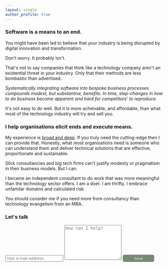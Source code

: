```yaml
---
layout: single
author_profile: true
---
```


### Software is a means to an end.

You might have been led to believe that your industry is being disrupted
by digital innovation and transformation.

Don't worry. It probably isn't. 

That's not to say companies that think like a technology company aren't an 
existential threat in your industry. Only that their methods are 
less bombastic than advertised.

*Systematically integrating software into bespoke business processes 
compounds modest, but substantive, benefits. In time, step-changes in how to do 
business become apparent and hard for competitors' to reproduce.*

It's not easy to do well. But it is more acheivable, and affordable, 
than what most of the technology industry will try and sell you.

### I help organisations elicit ends and execute means.

My experience is [broad and deep](https://www.linkedin.com/in/christopher-mcewan-850a0a62). 
If you truly need the cutting-edge then I can 
provide that. Honestly, what most organisations need is someone who can understand them 
and deliver technical solutions that are effective, proportionate and sustainable.

Slick consultancies and big tech firms can't justify modesty or pragmatism in their 
business models. But I can.  

I became an independent consultant to do work that was more meaningful than the 
technology sector offers. I am a doer. I am thrifty. I embrace unfamilar domains 
and calculated risk.

You should consider me if you need more from consultancy than technology evangelism from an MBA. 

### Let's talk

<form action="https://submit-form.com/j1CmLPsN" target="_self">
   <input type="text" name="email" placeholder="Your e-mail address">
   <textarea name="message" placeholder="How can I help?" rows="7"></textarea>
   <button style="border-radius:5px;background-color:#768972;border:0px;font-size:smaller;padding:5px;color:#eeeeee;width:100px;" type="submit">Send</button>
</form>


